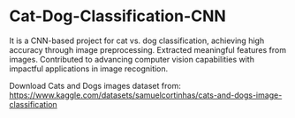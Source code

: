 # Cat-Dog-Classification-CNN

It is a CNN-based project for cat vs. dog classification, achieving high accuracy through image preprocessing.  Extracted meaningful features from images.  Contributed to advancing computer vision capabilities with impactful applications in image recognition.

Download Cats and Dogs images dataset from: https://www.kaggle.com/datasets/samuelcortinhas/cats-and-dogs-image-classification
